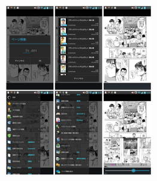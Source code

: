 <img src='https://raw.githubusercontent.com/burton999dev/ComicCafeHelp/master/images/ja/client/ViewerJumpPage.png' width='25%' height='25%'/>
<img src='https://raw.githubusercontent.com/burton999dev/ComicCafeHelp/master/images/ja/client/ViewerListBooks.png' width='25%' height='25%'/>
<img src='https://raw.githubusercontent.com/burton999dev/ComicCafeHelp/master/images/ja/client/ViewerMain.png' width='25%' height='25%'/>
<img src='https://raw.githubusercontent.com/burton999dev/ComicCafeHelp/master/images/ja/client/ViewerMenu.png' width='25%' height='25%'/>
<img src='https://raw.githubusercontent.com/burton999dev/ComicCafeHelp/master/images/ja/client/ViewerMenu2.png' width='25%' height='25%'/>
<img src='https://raw.githubusercontent.com/burton999dev/ComicCafeHelp/master/images/ja/client/ViewerPageSelector.png' width='25%' height='25%'/>
